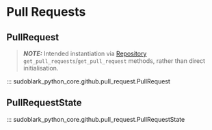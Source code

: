 # Pull Requests

## PullRequest

> **_NOTE:_**  Intended instantiation via
> [Repository](./repository.md)
> `get_pull_requests`/`get_pull_request` methods, rather than direct initialisation.

::: sudoblark_python_core.github.pull_request.PullRequest

## PullRequestState

::: sudoblark_python_core.github.pull_request.PullRequestState